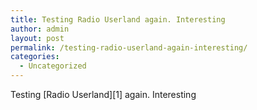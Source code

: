 ```yaml
---
title: Testing Radio Userland again. Interesting
author: admin
layout: post
permalink: /testing-radio-userland-again-interesting/
categories:
  - Uncategorized
---
```

<p dir=ltr style="MARGIN-RIGHT: 0px">Testing [Radio Userland][1] again. Interesting</p>

 [1]: http://radio.userland.com